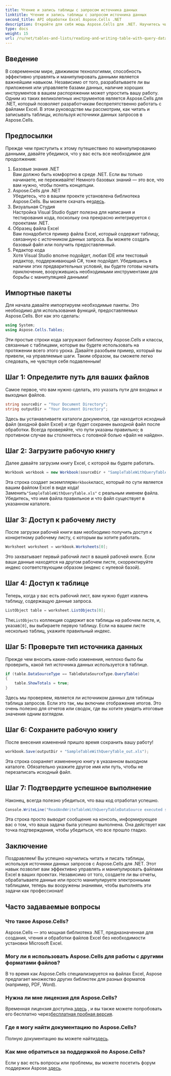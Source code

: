 ```yaml
---
title: Чтение и запись таблицы с запросом источника данных
linktitle: Чтение и запись таблицы с запросом источника данных
second_title: API обработки Excel Aspose.Cells .NET
description: Откройте для себя мощь Aspose.Cells для .NET. Научитесь читать и писать таблицы с запросами источников данных в этом подробном пошаговом руководстве.
type: docs
weight: 15
url: /ru/net/tables-and-lists/reading-and-writing-table-with-query-data-source/
---
```

## Введение
В современном мире, движимом технологиями, способность эффективно управлять и манипулировать данными является важнейшим навыком. Независимо от того, разрабатываете ли вы приложения или управляете базами данных, наличие хороших инструментов в вашем распоряжении может упростить вашу работу. Одним из таких великолепных инструментов является Aspose.Cells для .NET, который позволяет разработчикам беспрепятственно работать с файлами Excel. В этом руководстве мы рассмотрим, как читать и записывать таблицы, используя источники данных запросов в Aspose.Cells.
## Предпосылки
Прежде чем приступить к этому путешествию по манипулированию данными, давайте убедимся, что у вас есть все необходимое для продолжения:
1. Базовые знания .NET  
   Вам должно быть комфортно в среде .NET. Если вы только начинаете, не переживайте! Немного базовых знаний — это все, что вам нужно, чтобы понять концепции.
2. Aspose.Cells для .NET  
    Убедитесь, что в вашем проекте установлена библиотека Aspose.Cells. Вы можете скачать ее[здесь](https://releases.aspose.com/cells/net/).
3. Визуальная Студия  
   Настройка Visual Studio будет полезна для написания и тестирования кода, поскольку она прекрасно интегрируется с проектами .NET.
4. Образец файла Excel  
   Вам понадобится пример файла Excel, который содержит таблицу, связанную с источником данных запроса. Вы можете создать базовый файл или получить предоставленный.
5. Редактор кода  
   Хотя Visual Studio вполне подойдет, любая IDE или текстовый редактор, поддерживающий C#, тоже подойдет.
Убедившись в наличии этих предварительных условий, вы будете готовы начать приключение, вооружившись необходимыми инструментами для борьбы с манипуляцией данными!
## Импортные пакеты
Для начала давайте импортируем необходимые пакеты. Это необходимо для использования функций, предоставляемых Aspose.Cells. Вот как это сделать:
```csharp
using System;
using Aspose.Cells.Tables;
```
Эти простые строки кода загружают библиотеку Aspose.Cells и классы, связанные с таблицами, которые вы будете использовать на протяжении всего этого урока.
Давайте разобьем пример, который вы привели, на управляемые шаги. Таким образом, вы сможете легко следовать, не чувствуя себя подавленным!
## Шаг 1: Определите путь для ваших файлов
Самое первое, что вам нужно сделать, это указать пути для входных и выходных файлов. 
```csharp
string sourceDir = "Your Document Directory";
string outputDir = "Your Document Directory";
```
Здесь вы устанавливаете каталоги документов, где находится исходный файл (входной файл Excel) и где будет сохранен выходной файл после обработки. Всегда проверяйте, что пути указаны правильно; в противном случае вы столкнетесь с головной болью «файл не найден».
## Шаг 2: Загрузите рабочую книгу
Далее давайте загрузим книгу Excel, с которой вы будете работать.
```csharp
Workbook workbook = new Workbook(sourceDir + "SampleTableWithQueryTable.xls");
```
 Эта строка создает экземпляр`Workbook`класс, который по сути является вашим файлом Excel в виде кода! Заменить`"SampleTableWithQueryTable.xls"` с реальным именем файла. Убедитесь, что имя файла правильное и что файл существует в указанном каталоге.
## Шаг 3: Доступ к рабочему листу
После загрузки рабочей книги вам необходимо получить доступ к конкретному рабочему листу, с которым вы хотите работать.
```csharp
Worksheet worksheet = workbook.Worksheets[0];
```
Это захватывает первый рабочий лист в вашей рабочей книге. Если ваши данные находятся на другом рабочем листе, скорректируйте индекс соответствующим образом (индекс с нулевой базой).
## Шаг 4: Доступ к таблице
Теперь, когда у вас есть рабочий лист, вам нужно будет извлечь таблицу, содержащую данные запроса.
```csharp
ListObject table = worksheet.ListObjects[0];
```
 The`ListObjects` коллекция содержит все таблицы на рабочем листе, и, указав`[0]`, вы выбираете первую таблицу. Если на вашем листе несколько таблиц, укажите правильный индекс.
## Шаг 5: Проверьте тип источника данных
Прежде чем вносить какие-либо изменения, неплохо было бы проверить, какой тип источника данных используется в таблице.
```csharp
if (table.DataSourceType == TableDataSourceType.QueryTable)
{
    table.ShowTotals = true;
}
```
Здесь мы проверяем, является ли источником данных для таблицы таблица запросов. Если это так, мы включим отображение итогов. Это очень полезно для отчетов или сводок, где вы хотите увидеть итоговые значения одним взглядом.
## Шаг 6: Сохраните рабочую книгу
После внесения изменений пришло время сохранить вашу работу!
```csharp
workbook.Save(outputDir + "SampleTableWithQueryTable_out.xls");
```
Эта строка сохраняет измененную книгу в указанном выходном каталоге. Обязательно укажите другое имя или путь, чтобы не перезаписать исходный файл.
## Шаг 7: Подтвердите успешное выполнение
Наконец, всегда полезно убедиться, что ваш код отработал успешно.
```csharp
Console.WriteLine("ReadAndWriteTableWithQueryTableDataSource executed successfully.");
```
Эта строка просто выводит сообщение на консоль, информирующее вас о том, что ваша задача была успешно выполнена. Она действует как точка подтверждения, чтобы убедиться, что все прошло гладко.
## Заключение
Поздравляем! Вы успешно научились читать и писать таблицы, используя источники данных запросов с Aspose.Cells для .NET. Этот навык позволит вам эффективно управлять и манипулировать файлами Excel в ваших проектах. Независимо от того, создаете ли вы отчеты, обрабатываете данные или просто манипулируете электронными таблицами, теперь вы вооружены знаниями, чтобы выполнять эти задачи как профессионал!
## Часто задаваемые вопросы
### Что такое Aspose.Cells?  
Aspose.Cells — это мощная библиотека .NET, предназначенная для создания, чтения и обработки файлов Excel без необходимости установки Microsoft Excel.
### Могу ли я использовать Aspose.Cells для работы с другими форматами файлов?  
В то время как Aspose.Cells специализируется на файлах Excel, Aspose предлагает множество других библиотек для разных форматов (например, PDF, Word).
### Нужна ли мне лицензия для Aspose.Cells?  
 Временная лицензия доступна.[здесь](https://purchase.aspose.com/temporary-license/) , и вы также можете попробовать его бесплатно через[бесплатная пробная версия](https://releases.aspose.com/).
### Где я могу найти документацию по Aspose.Cells?  
 Полную документацию вы можете найти[здесь](https://reference.aspose.com/cells/net/).
### Как мне обратиться за поддержкой по Aspose.Cells?  
 Если у вас есть вопросы или проблемы, вы можете посетить форум поддержки Aspose.[здесь](https://forum.aspose.com/c/cells/9).